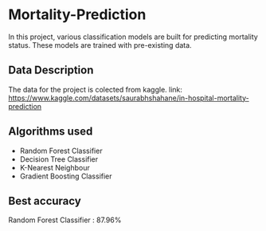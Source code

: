# Mortality-Prediction  
In this project, various classification models are built for predicting mortality status. These models are trained with pre-existing data.
## Data Description
The data for the project is colected from kaggle. link: https://www.kaggle.com/datasets/saurabhshahane/in-hospital-mortality-prediction
## Algorithms used
- Random Forest Classifier
- Decision Tree Classifier
- K-Nearest Neighbour
- Gradient Boosting Classifier
## Best accuracy
Random Forest Classifier : 87.96%
